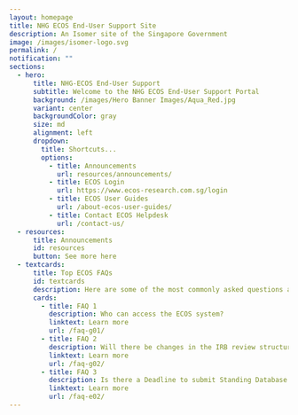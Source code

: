 ```yaml
---
layout: homepage
title: NHG ECOS End-User Support Site
description: An Isomer site of the Singapore Government
image: /images/isomer-logo.svg
permalink: /
notification: ""
sections:
  - hero:
      title: NHG-ECOS End-User Support
      subtitle: Welcome to the NHG ECOS End-User Support Portal
      background: /images/Hero Banner Images/Aqua_Red.jpg
      variant: center
      backgroundColor: gray
      size: md
      alignment: left
      dropdown:
        title: Shortcuts...
        options:
          - title: Announcements
            url: resources/announcements/
          - title: ECOS Login
            url: https://www.ecos-research.com.sg/login
          - title: ECOS User Guides
            url: /about-ecos-user-guides/
          - title: Contact ECOS Helpdesk
            url: /contact-us/
  - resources:
      title: Announcements
      id: resources
      button: See more here
  - textcards:
      title: Top ECOS FAQs
      id: textcards
      description: Here are some of the most commonly asked questions about the ECOS system.
      cards:
        - title: FAQ 1
          description: Who can access the ECOS system?
          linktext: Learn more
          url: /faq-g01/
        - title: FAQ 2
          description: Will there be changes in the IRB review structure for NHG DSRB?
          linktext: Learn more
          url: /faq-g02/
        - title: FAQ 3
          description: Is there a Deadline to submit Standing Database Applications (SDB)?
          linktext: Learn more
          url: /faq-e02/
---
```

